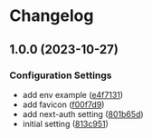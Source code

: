 # Changelog

## 1.0.0 (2023-10-27)


### Configuration Settings

* add env example ([e4f7131](https://github.com/p-acid/next-app-router-template/commit/e4f71313793d62fea8ac5a206ad8ce18f3dbf572))
* add favicon ([f00f7d9](https://github.com/p-acid/next-app-router-template/commit/f00f7d929576d1303d0cc563f1bf9df6fa43c1db))
* add next-auth setting ([801b65d](https://github.com/p-acid/next-app-router-template/commit/801b65d288bc6d0cda387b617ec29b1fc30c8ce9))
* initial setting ([813c951](https://github.com/p-acid/next-app-router-template/commit/813c951b099b07b0dea6c9c65460298c36633e40))
